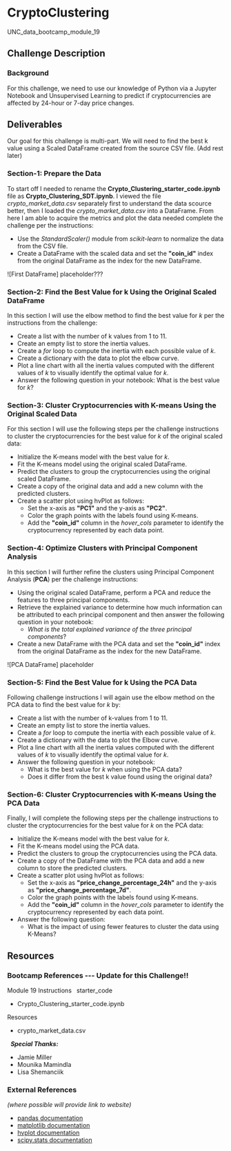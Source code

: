 # CryptoClustering
UNC_data_bootcamp_module_19

## Challenge Description
### Background
For this challenge, we need to use our knowledge of Python via a Jupyter Notebook and Unsupervised Learning to predict if cryptocurrencies are affected by 24-hour or 7-day price changes.



## Deliverables
Our goal for this challenge is multi-part. We will need to find the best k value using a Scaled DataFrame created from the source CSV file. (Add rest later)


### Section-1: Prepare the Data
To start off I needed to rename the __Crypto_Clustering_starter_code.ipynb__ file as __Crypto_Clustering_SDT.ipynb__. I viewed the file _crypto_market_data.csv_ separately first to understand the data scource better, then I loaded the _crypto_market_data.csv_ into a DataFrame. From here I am able to acquire the metrics and plot the data needed complete the challenge per the instructions:
* Use the _StandardScaler()_ module from _scikit-learn_ to normalize the data from the CSV file.
* Create a DataFrame with the scaled data and set the __"coin_id"__ index from the original DataFrame as the index for the new DataFrame.

![First DataFrame] placeholder???


### Section-2: Find the Best Value for k Using the Original Scaled DataFrame
In this section I will use the elbow method to find the best value for _k_ per the instructions from the challenge:
* Create a list with the number of k values from 1 to 11.
* Create an empty list to store the inertia values.
* Create a _for_ loop to compute the inertia with each possible value of _k_.
* Create a dictionary with the data to plot the elbow curve.
* Plot a line chart with all the inertia values computed with the different values of _k_ to visually identify the optimal value for _k_.
* Answer the following question in your notebook: What is the best value for _k_?


### Section-3: Cluster Cryptocurrencies with K-means Using the Original Scaled Data
For this section I will use the following steps per the challenge instructions to cluster the cryptocurrencies for the best value for _k_ of the original scaled data:
* Initialize the K-means model with the best value for _k_.
* Fit the K-means model using the original scaled DataFrame.
* Predict the clusters to group the cryptocurrencies using the original scaled DataFrame.
* Create a copy of the original data and add a new column with the predicted clusters.
* Create a scatter plot using hvPlot as follows:
  * Set the x-axis as __"PC1"__ and the y-axis as __"PC2"__.
  * Color the graph points with the labels found using K-means.
  * Add the __"coin_id"__ column in the _hover_cols_ parameter to identify the cryptocurrency represented by each data point.




### Section-4: Optimize Clusters with Principal Component Analysis
In this section I will further refine the clusters using Principal Component Analysis (__PCA__) per the challenge instructions:
* Using the original scaled DataFrame, perform a PCA and reduce the features to three principal components.
* Retrieve the explained variance to determine how much information can be attributed to each principal component and then answer the following question in your notebook:
  * _What is the total explained variance of the three principal components_?
* Create a new DataFrame with the PCA data and set the __"coin_id"__ index from the original DataFrame as the index for the new DataFrame.

![PCA DataFrame] placeholder




### Section-5: Find the Best Value for k Using the PCA Data
Following challenge instructions I will again use the elbow method on the PCA data to find the best value for _k_ by:
* Create a list with the number of k-values from 1 to 11.
* Create an empty list to store the inertia values.
* Create a _for_ loop to compute the inertia with each possible value of _k_.
* Create a dictionary with the data to plot the Elbow curve.
* Plot a line chart with all the inertia values computed with the different values of _k_ to visually identify the optimal value for _k_.
* Answer the following question in your notebook:
  * What is the best value for _k_ when using the PCA data?
  * Does it differ from the best k value found using the original data?



### Section-6: Cluster Cryptocurrencies with K-means Using the PCA Data
Finally, I will complete the following steps per the challenge instructions to cluster the cryptocurrencies for the best value for _k_ on the PCA data:
* Initialize the K-means model with the best value for _k_.
* Fit the K-means model using the PCA data.
* Predict the clusters to group the cryptocurrencies using the PCA data.
* Create a copy of the DataFrame with the PCA data and add a new column to store the predicted clusters.
* Create a scatter plot using hvPlot as follows:
  * Set the x-axis as __"price_change_percentage_24h"__ and the y-axis as __"price_change_percentage_7d"__.
  * Color the graph points with the labels found using K-means.
  * Add the __"coin_id"__ column in the _hover_cols_ parameter to identify the cryptocurrency represented by each data point.
* Answer the following question:
  * What is the impact of using fewer features to cluster the data using K-Means?




## Resources
### Bootcamp References --- Update for this Challenge!!
Module 19 Instructions
 
starter_code
* Crypto_Clustering_starter_code.ipynb

Resources
* crypto_market_data.csv


 
***Special Thanks:***
* Jamie Miller
* Mounika Mamindla
* Lisa Shemanciik
 
### External References
_(where possible will provide link to website)_
* [pandas documentation](https://pandas.pydata.org/docs/reference/general_functions.html)
* [matplotlib documentation](https://matplotlib.org/stable/index.html)
* [hvplot documentation](https://hvplot.holoviz.org/reference/geopandas/points.html)
* [scipy.stats documentation](https://docs.scipy.org/doc/scipy/reference/stats.html)



